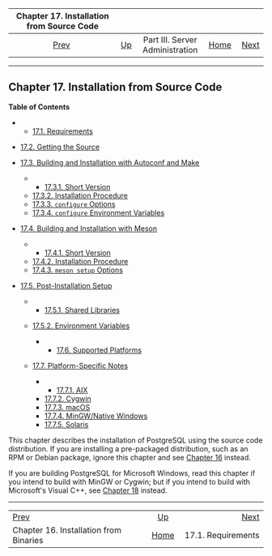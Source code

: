 <!--?xml version="1.0" encoding="UTF-8" standalone="no"?-->

|                Chapter 17. Installation from Source Code                |                                                    |                                 |                                                       |                                                         |
| :---------------------------------------------------------------------: | :------------------------------------------------- | :-----------------------------: | ----------------------------------------------------: | ------------------------------------------------------: |
| [Prev](install-binaries.html "Chapter 16. Installation from Binaries")  | [Up](admin.html "Part III. Server Administration") | Part III. Server Administration | [Home](index.html "PostgreSQL 17devel Documentation") |  [Next](install-requirements.html "17.1. Requirements") |

***

## Chapter 17. Installation from Source Code

**Table of Contents**

  * *   [17.1. Requirements](install-requirements.html)
* [17.2. Getting the Source](install-getsource.html)
* [17.3. Building and Installation with Autoconf and Make](install-make.html)

    <!---->

  * *   [17.3.1. Short Version](install-make.html#INSTALL-SHORT-MAKE)
  * [17.3.2. Installation Procedure](install-make.html#INSTALL-PROCEDURE-MAKE)
  * [17.3.3. `configure` Options](install-make.html#CONFIGURE-OPTIONS)
  * [17.3.4. `configure` Environment Variables](install-make.html#CONFIGURE-ENVVARS)

* [17.4. Building and Installation with Meson](install-meson.html)

  * *   [17.4.1. Short Version](install-meson.html#INSTALL-SHORT-MESON)
  * [17.4.2. Installation Procedure](install-meson.html#INSTALL-PROCEDURE-MESON)
  * [17.4.3. `meson setup` Options](install-meson.html#MESON-OPTIONS)

* [17.5. Post-Installation Setup](install-post.html)

  * *   [17.5.1. Shared Libraries](install-post.html#INSTALL-POST-SHLIBS)
  * [17.5.2. Environment Variables](install-post.html#INSTALL-POST-ENV-VARS)

      * *   [17.6. Supported Platforms](supported-platforms.html)
  * [17.7. Platform-Specific Notes](installation-platform-notes.html)

    <!---->

      * *   [17.7.1. AIX](installation-platform-notes.html#INSTALLATION-NOTES-AIX)
    * [17.7.2. Cygwin](installation-platform-notes.html#INSTALLATION-NOTES-CYGWIN)
    * [17.7.3. macOS](installation-platform-notes.html#INSTALLATION-NOTES-MACOS)
    * [17.7.4. MinGW/Native Windows](installation-platform-notes.html#INSTALLATION-NOTES-MINGW)
    * [17.7.5. Solaris](installation-platform-notes.html#INSTALLATION-NOTES-SOLARIS)

This chapter describes the installation of PostgreSQL using the source code distribution. If you are installing a pre-packaged distribution, such as an RPM or Debian package, ignore this chapter and see [Chapter 16](install-binaries.html "Chapter 16. Installation from Binaries") instead.

If you are building PostgreSQL for Microsoft Windows, read this chapter if you intend to build with MinGW or Cygwin; but if you intend to build with Microsoft's Visual C++, see [Chapter 18](install-windows.html "Chapter 18. Installation from Source Code on Windows") instead.

***

|                                                                         |                                                       |                                                         |
| :---------------------------------------------------------------------- | :---------------------------------------------------: | ------------------------------------------------------: |
| [Prev](install-binaries.html "Chapter 16. Installation from Binaries")  |   [Up](admin.html "Part III. Server Administration")  |  [Next](install-requirements.html "17.1. Requirements") |
| Chapter 16. Installation from Binaries                                  | [Home](index.html "PostgreSQL 17devel Documentation") |                                      17.1. Requirements |
